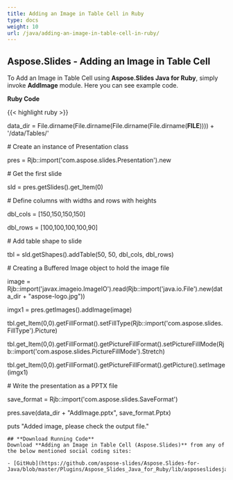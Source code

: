 ```yaml
---
title: Adding an Image in Table Cell in Ruby
type: docs
weight: 10
url: /java/adding-an-image-in-table-cell-in-ruby/
---
```


## **Aspose.Slides - Adding an Image in Table Cell**
To Add an Image in Table Cell using **Aspose.Slides Java for Ruby**, simply invoke **AddImage** module. Here you can see example code.

**Ruby Code**

{{< highlight ruby >}}

 data_dir = File.dirname(File.dirname(File.dirname(File.dirname(__FILE__)))) + '/data/Tables/'



\# Create an instance of Presentation class

pres = Rjb::import('com.aspose.slides.Presentation').new

\# Get the first slide

sld = pres.getSlides().get_Item(0)

\# Define columns with widths and rows with heights

dbl_cols = [150,150,150,150]

dbl_rows = [100,100,100,100,90]

\# Add table shape to slide

tbl = sld.getShapes().addTable(50, 50, dbl_cols, dbl_rows)

\# Creating a Buffered Image object to hold the image file

image = Rjb::import('javax.imageio.ImageIO').read(Rjb::import('java.io.File').new(data_dir + "aspose-logo.jpg"))

imgx1 = pres.getImages().addImage(image)

tbl.get_Item(0,0).getFillFormat().setFillType(Rjb::import('com.aspose.slides.FillType').Picture)

tbl.get_Item(0,0).getFillFormat().getPictureFillFormat().setPictureFillMode(Rjb::import('com.aspose.slides.PictureFillMode').Stretch)

tbl.get_Item(0,0).getFillFormat().getPictureFillFormat().getPicture().setImage(imgx1)

\# Write the presentation as a PPTX file

save_format = Rjb::import('com.aspose.slides.SaveFormat')

pres.save(data_dir + "AddImage.pptx", save_format.Pptx)

puts "Added image, please check the output file."

```
## **Download Running Code**
Download **Adding an Image in Table Cell (Aspose.Slides)** from any of the below mentioned social coding sites:

- [GitHub](https://github.com/aspose-slides/Aspose.Slides-for-Java/blob/master/Plugins/Aspose_Slides_Java_for_Ruby/lib/asposeslidesjava/Tables/addimage.rb)
